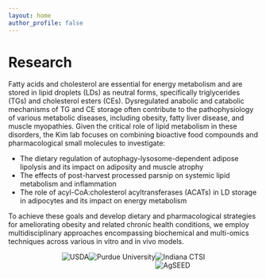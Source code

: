 ```yaml
---
layout: home
author_profile: false
---
```

<h1 class="title">Research</h1>

Fatty acids and cholesterol are essential for energy metabolism and are stored in lipid droplets (LDs) as neutral forms, specifically triglycerides (TGs) and cholesterol esters (CEs). Dysregulated anabolic and catabolic mechanisms of TG and CE storage often contribute to the pathophysiology of various metabolic diseases, including obesity, fatty liver disease, and muscle myopathies. Given the critical role of lipid metabolism in these disorders, the Kim lab focuses on combining bioactive food compounds and pharmacological small molecules to investigate:
* The dietary regulation of autophagy-lysosome-dependent adipose lipolysis and its impact on adiposity and muscle atrophy
* The effects of post-harvest processed parsnip on systemic lipid metabolism and inflammation
* The role of acyl-CoA:cholesterol acyltransferases (ACATs) in LD storage in adipocytes and its impact on energy metabolism


To achieve these goals and develop dietary and pharmacological strategies for ameliorating obesity and related chronic health conditions, we employ multidisciplinary approaches encompassing biochemical and multi-omics techniques across various in vitro and in vivo models.

<div class="funding-imgs" style="display:flex; margin:auto; justify-content:center;">
    <img src="../assets/img/usda.gif" alt="USDA" class="funding-img">
    <img src="../assets/img/purdue.jpg" alt="Purdue University" class="funding-img">
    <div style="display:flex; flex-direction:column;">
        <img src="../assets/img/indiana_ctsi.png" alt="Indiana CTSI" class="funding-img">
        <img src="../assets/img/agseed.png" alt="AgSEED" class="funding-img">
    </div>
</div>